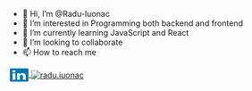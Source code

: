 - 👋 Hi, I’m @Radu-Iuonac
- 👀 I’m interested in Programming both backend and frontend
- 🌱 I’m currently learning JavaScript and React
- 💞️ I’m looking to collaborate
- 📫 How to reach me 
 <p align="left">
    <a href="https://www.linkedin.com/in/radu-cosmin-iuonac-85405295/" target="blank">
        <img align="center" src="https://raw.githubusercontent.com/devicons/devicon/master/icons/linkedin/linkedin-original.svg" alt="radu.iuonac" height="25" width="35" />
    </a>
   <a href="mailto:radu.iuonac@gmail.com" target="blank">
        <img align="center" src="https://icon-library.com/images/icon-e-mail/icon-e-mail-19.jpg" alt="radu.iuonac" height="25" width="35" />
    </a>
</p>

<!---
Radu-Iuonac/Radu-Iuonac is a ✨ special ✨ repository because its `README.md` (this file) appears on your GitHub profile.
You can click the Preview link to take a look at your changes.
--->
